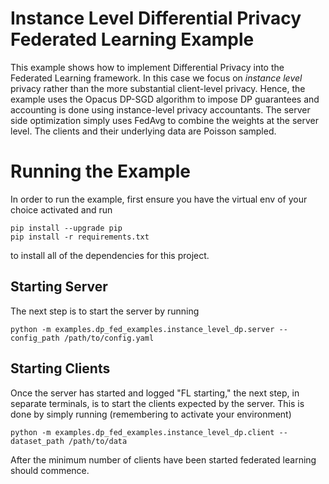 # Instance Level Differential Privacy Federated Learning Example

This example shows how to implement Differential Privacy into the Federated Learning framework. In this case we focus on *instance level* privacy rather than the more substantial client-level privacy. Hence, the example uses the Opacus DP-SGD algorithm to impose DP guarantees and accounting is done using instance-level privacy accountants. The server side optimization simply uses FedAvg to combine the weights at the server level. The clients and their underlying data are Poisson sampled.

# Running the Example
In order to run the example, first ensure you have the virtual env of your choice activated and run
```
pip install --upgrade pip
pip install -r requirements.txt
```
to install all of the dependencies for this project.

## Starting Server

The next step is to start the server by running
```
python -m examples.dp_fed_examples.instance_level_dp.server --config_path /path/to/config.yaml
```

## Starting Clients

Once the server has started and logged "FL starting," the next step, in separate terminals, is to start the clients expected by the server. This is done by simply running (remembering to activate your environment)
```
python -m examples.dp_fed_examples.instance_level_dp.client --dataset_path /path/to/data
```
After the minimum number of clients have been started federated learning should commence.
